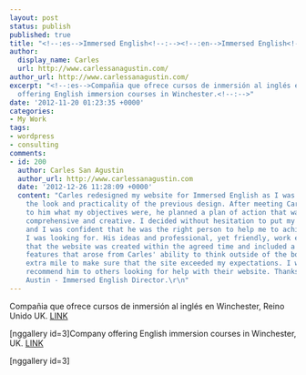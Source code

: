 ```yaml
---
layout: post
status: publish
published: true
title: "<!--:es-->Immersed English<!--:--><!--:en-->Immersed English<!--:-->"
author:
  display_name: Carles
  url: http://www.carlessanagustin.com/
author_url: http://www.carlessanagustin.com/
excerpt: "<!--:es-->Compañia que ofrece cursos de inmersión al inglés en Winchester.<!--:--><!--:en-->Company
  offering English immersion courses in Winchester.<!--:-->"
date: '2012-11-20 01:23:35 +0000'
categories:
- My Work
tags:
- wordpress
- consulting
comments:
- id: 200
  author: Carles San Agustin
  author_url: http://www.carlessanagustin.com
  date: '2012-12-26 11:28:09 +0000'
  content: "Carles redesigned my website for Immersed English as I was unhappy with
    the look and practicality of the previous design. After meeting Carles and explaining
    to him what my objectives were, he planned a plan of action that was succinct,
    comprehensive and creative. I decided without hesitation to put my trust in him
    and I was confident that he was the right person to help me to achieve the results
    I was looking for. His ideas and professional, yet friendly, work ethic meant
    that the website was created within the agreed time and included a number of extra
    features that arose from Carles' ability to think outside of the box and go the
    extra mile to make sure that the site exceeded my expectations. I would certainly
    recommend him to others looking for help with their website. Thanks Carles!\r\n\r\nFran
    Austin - Immersed English Director.\r\n"
---
```

<p><!--:es-->Compa&ntilde;ia que ofrece cursos de inmersi&oacute;n al ingl&eacute;s en Winchester, Reino Unido UK. <a title="Immersed English" href="http://www.immersedenglish.com" target="_blank">LINK</a></p>
<p>[nggallery id=3]<!--:--><!--:en-->Company offering English immersion courses in Winchester, UK. <a title="Immersed English" href="http://www.immersedenglish.com" target="_blank">LINK</a></p>
<p>[nggallery id=3]<br />
<!--:--></p>
